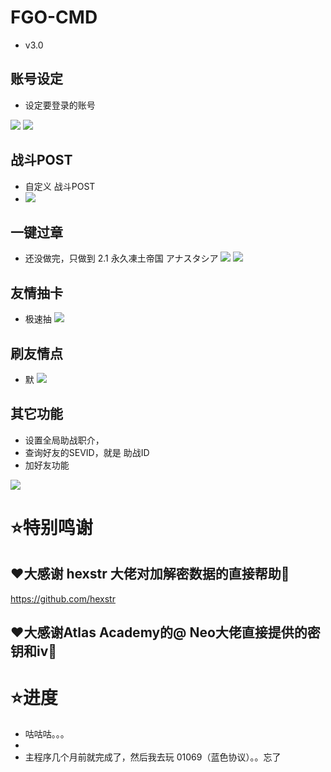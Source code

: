 FGO-CMD  
=====
* v3.0
  



账号设定
--------

* 设定要登录的账号

![](https://i.imgur.com/3kXBky4.png)
![](https://i.imgur.com/hAHQ8LR.png)


战斗POST
---------

* 自定义 战斗POST
* ![](https://i.imgur.com/pOQeu4c.png)


一键过章
-------

* 还没做完，只做到 2.1 永久凍土帝国 アナスタシア
![](https://i.imgur.com/qnhWoMi.png)
![](https://i.imgur.com/0isByGn.png)



友情抽卡
--------

* 极速抽
![](https://i.imgur.com/VeZeAvF.png)


刷友情点
--------
* 默
![](https://i.imgur.com/vmOlyjP.png)


其它功能
--------
* 设置全局助战职介，
* 查询好友的SEVID，就是 助战ID
* 加好友功能

![](https://i.imgur.com/M0wutx1.png)




⭐特别鸣谢
=====

❤️大感谢 hexstr 大佬对加解密数据的直接帮助🫡
---------------
https://github.com/hexstr

❤️大感谢Atlas Academy的@ Neo大佬直接提供的密钥和iv🫡
-----------



⭐进度
========
* 咕咕咕。。。
* 
* 主程序几个月前就完成了，然后我去玩 01069（蓝色协议）。。忘了
